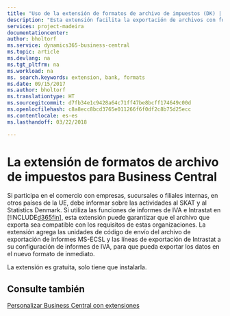 ```yaml
---
title: "Uso de la extensión de formatos de archivo de impuestos (DK) | Documentos de Microsoft"
description: "Esta extensión facilita la exportación de archivos con formato predefinido para cumplir con los requisitos del banco para envíos electrónicos."
services: project-madeira
documentationcenter: 
author: bholtorf
ms.service: dynamics365-business-central
ms.topic: article
ms.devlang: na
ms.tgt_pltfrm: na
ms.workload: na
ms. search.keywords: extension, bank, formats
ms.date: 09/15/2017
ms.author: bholtorf
ms.translationtype: HT
ms.sourcegitcommit: d7fb34e1c9428a64c71ff47be8bcff174649c00d
ms.openlocfilehash: c8a8ecc8bcd3765e011266f6f0df2c8b75d25ecc
ms.contentlocale: es-es
ms.lasthandoff: 03/22/2018

---
```


# <a name="the-tax-file-formats-dk-extension-for-business-central"></a>La extensión de formatos de archivo de impuestos para Business Central
Si participa en el comercio con empresas, sucursales o filiales internas, en otros países de la UE, debe informar sobre las actividades al SKAT y al Statistics Denmark. Si utiliza las funciones de informes de IVA e Intrastat en [!INCLUDE[d365fin](includes/d365fin_md.md)], esta extensión puede garantizar que el archivo que exporta sea compatible con los requisitos de estas organizaciones. La extensión agrega las unidades de código de envío del archivo de exportación de informes MS-ECSL y las líneas de exportación de Intrastat a su configuración de informes de IVA, para que pueda exportar los datos en el nuevo formato de inmediato.

La extensión es gratuita, solo tiene que instalarla.

## <a name="see-also"></a>Consulte también
[Personalizar Business Central con extensiones](ui-extensions.md)


